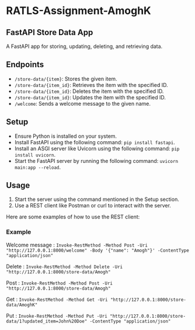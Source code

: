 # RATLS-Assignment-AmoghK

## FastAPI Store Data App
A FastAPI app for storing, updating, deleting, and retrieving data.

## Endpoints

- `/store-data/{item}`: Stores the given item.
- `/store-data/{item_id}`: Retrieves the item with the specified ID.
- `/store-data/{item_id}`: Deletes the item with the specified ID.
- `/store-data/{item_id}`: Updates the item with the specified ID.
- `/welcome`: Sends a welcome message to the given name.

## Setup

- Ensure Python is installed on your system.
- Install FastAPI using the following command: `pip install fastapi`.
- Install an ASGI server like Uvicorn using the following command: `pip install uvicorn`.
- Start the FastAPI server by running the following command: `uvicorn main:app --reload`.

## Usage

1. Start the server using the command mentioned in the Setup section.
2. Use a REST client like Postman or curl to interact with the server.

Here are some examples of how to use the REST client:

### Example

Welcome message : `Invoke-RestMethod -Method Post -Uri "http://127.0.0.1:8000/welcome" -Body '{"name": "Amogh"}' -ContentType "application/json"`

Delete : `Invoke-RestMethod -Method Delete -Uri "http://127.0.0.1:8000/store-data/Amogh"`

Post : `Invoke-RestMethod -Method Post -Uri "http://127.0.0.1:8000/store-data/Amogh"`

Get : `Invoke-RestMethod -Method Get -Uri "http://127.0.0.1:8000/store-data/AmoghK"`

Put : `Invoke-RestMethod -Method Put -Uri "http://127.0.0.1:8000/store-data/1?updated_item=John%20Doe" -ContentType "application/json"`

